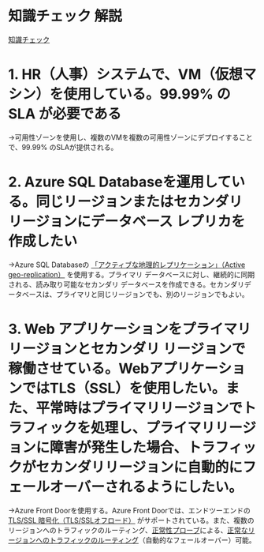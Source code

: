 # 知識チェック 解説

[知識チェック](https://docs.microsoft.com/ja-jp/learn/modules/design-for-high-availability/8-knowledge-check)

# 1. HR（人事）システムで、VM（仮想マシン）を使用している。99.99% の SLA が必要である

→可用性ゾーンを使用し、複数のVMを複数の可用性ゾーンにデプロイすることで、99.99% のSLAが提供される。

# 2. Azure SQL Databaseを運用している。同じリージョンまたはセカンダリ リージョンにデータベース レプリカを作成したい

→Azure SQL Databaseの [「アクティブな地理的レプリケーション」（Active geo-replication）](https://docs.microsoft.com/ja-jp/azure/azure-sql/database/active-geo-replication-overview?view=azuresql) を使用する。プライマリ データベースに対し、継続的に同期される、読み取り可能なセカンダリ データベースを作成できる。セカンダリデータベースは、プライマリと同じリージョンでも、別のリージョンでもよい。

# 3. Web アプリケーションをプライマリリージョンとセカンダリ リージョンで稼働させている。WebアプリケーションではTLS（SSL）を使用したい。また、平常時はプライマリリージョンでトラフィックを処理し、プライマリリージョンに障害が発生した場合、トラフィックがセカンダリリージョンに自動的にフェールオーバーされるようにしたい。

→Azure Front Doorを使用する。Azure Front Doorでは、エンドツーエンドの [TLS/SSL 暗号化（TLS/SSLオフロード）](https://docs.microsoft.com/ja-jp/azure/frontdoor/concept-end-to-end-tls) がサポートされている。また、複数のリージョンへのトラフィックのルーティング、[正常性プローブ](https://docs.microsoft.com/ja-jp/azure/frontdoor/front-door-health-probes)による、[正常なリージョンへのトラフィックのルーティング](https://docs.microsoft.com/ja-jp/azure/frontdoor/front-door-routing-architecture?pivots=front-door-standard-premium#select-origin)（自動的なフェールオーバー）可能。
